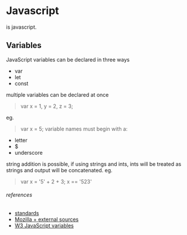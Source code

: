 # Javascript

is javascript.

## Variables

JavaScript variables can be declared in three ways

- var
- let
- const

multiple variables can be declared at once
>var x = 1,
>y = 2,
>z = 3;

eg.
> var x = 5;
variable names must begin with a:

- letter
- $
- underscore

string addition is possible, if using strings and ints, ints will be treated as strings and output will be concatenated.
eg.
>var x = '5' + 2 + 3;
>x == '523'

###### references

- [standards](https://tc39.es/ecma262/)
- [Mozilla + external sources](https://developer.mozilla.org/en-US/docs/Web/JavaScript)
- [W3 JavaScript variables](https://www.w3schools.com/js/js_variables.asp)
